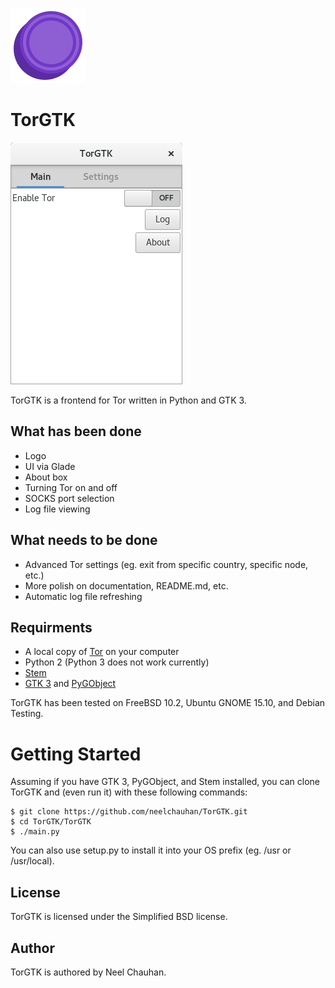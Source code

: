 ![TorGTK Logo](artwork/logo.png)
# TorGTK
![TorGTK Screenshot](artwork/screenshot.png)

TorGTK is a frontend for Tor written in Python and GTK 3. 

## What has been done
 * Logo
 * UI via Glade
 * About box
 * Turning Tor on and off
 * SOCKS port selection
 * Log file viewing

## What needs to be done
 * Advanced Tor settings (eg. exit from specific country, specific node, etc.)
 * More polish on documentation, README.md, etc.
 * Automatic log file refreshing

## Requirments
 * A local copy of [Tor](http://www.torproject.org/) on your computer
 * Python 2 (Python 3 does not work currently)
 * [Stem](https://stem.torproject.org/)
 * [GTK 3](http://www.gtk.org/) and [PyGObject](https://wiki.gnome.org/action/show/Projects/PyGObject?action=show&redirect=PyGObject)

TorGTK has been tested on FreeBSD 10.2, Ubuntu GNOME 15.10, and Debian Testing.

# Getting Started

Assuming if you have GTK 3, PyGObject, and Stem installed, you can clone TorGTK
and (even run it) with these following commands:

	$ git clone https://github.com/neelchauhan/TorGTK.git
	$ cd TorGTK/TorGTK
	$ ./main.py

You can also use setup.py to install it into your OS prefix (eg. /usr or
/usr/local).

## License
TorGTK is licensed under the Simplified BSD license.

## Author
TorGTK is authored by Neel Chauhan.
